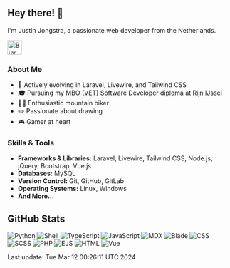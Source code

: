 ## Hey there! 👋

I'm Justin Jongstra, a passionate web developer from the Netherlands.

<a href='https://ko-fi.com/justinjongstra' target='_blank'><img height='32' style='border:0px;height:32px;' src='https://cdn.ko-fi.com/cdn/kofi2.png?v=3' border='0' alt='Buy Me a Coffee at ko-fi.com' /></a> 
<br>

### About Me
- 🌱 Actively evolving in Laravel, Livewire, and Tailwind CSS
- 🎓 Pursuing my MBO (VET) Software Developer diploma at [Rijn IJssel](https://www.rijnijssel.nl/)
- 🚵‍♂️ Enthusiastic mountain biker
- ✏️ Passionate about drawing
- 🎮 Gamer at heart

### Skills & Tools
- **Frameworks & Libraries:** Laravel, Livewire, Tailwind CSS, Node.js, jQuery, Bootstrap, Vue.js
- **Databases:** MySQL
- **Version Control:** Git, GitHub, GitLab
- **Operating Systems:** Linux, Windows
- **And More...**

## GitHub Stats
![Python](https://img.shields.io/badge/Python-.20%25-blue)
![Shell](https://img.shields.io/badge/Shell-.39%25-blue)
![TypeScript](https://img.shields.io/badge/TypeScript-.02%25-blue)
![JavaScript](https://img.shields.io/badge/JavaScript-12.67%25-blue)
![MDX](https://img.shields.io/badge/MDX-1.97%25-blue)
![Blade](https://img.shields.io/badge/Blade-22.92%25-blue)
![CSS](https://img.shields.io/badge/CSS-2.46%25-blue)
![SCSS](https://img.shields.io/badge/SCSS-2.35%25-blue)
![PHP](https://img.shields.io/badge/PHP-55.10%25-blue)
![EJS](https://img.shields.io/badge/EJS-.87%25-blue)
![HTML](https://img.shields.io/badge/HTML-.11%25-blue)
![Vue](https://img.shields.io/badge/Vue-.88%25-blue)

Last update: Tue Mar 12 00:26:11 UTC 2024

